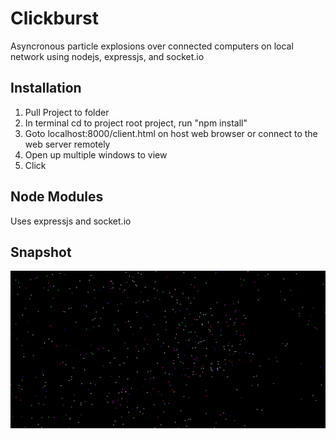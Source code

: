# Clickburst

Asyncronous particle explosions over connected computers on local network using nodejs, expressjs, and socket.io

## Installation

1. Pull Project to folder
2. In terminal cd to project root project, run "npm install"
3. Goto localhost:8000/client.html on host web browser or connect to the web server remotely
4. Open up multiple windows to view
4. Click

## Node Modules

Uses expressjs and socket.io

## Snapshot

![alt tag](https://raw.githubusercontent.com/dpfister2/Clickburst/master/click.PNG)
